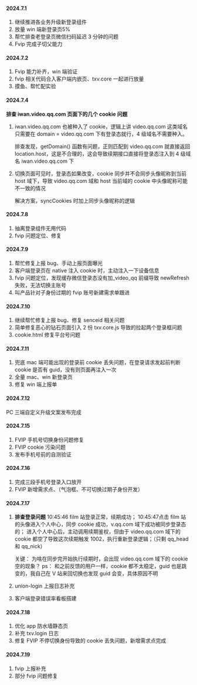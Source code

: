 #### 2024.7.1
1. 继续推进各业务升级新登录组件
2. 放量 win 端新登录页5%
3. 帮忙排查老登录页微信扫码延迟 3 分钟的问题
4. Fvip 完成子切父能力
   
#### 2024.7.2
1. Fvip 能力补齐，win 端验证
2. fvip 相关代码合入客户端内嵌页、txv.core 一起进行放量
3. 摸鱼、帮忙配实验

#### 2024.7.4
**排查 iwan.video.qq.com 页面下的几个 cookie 问题**
1. iwan.video.qq.com 也被种入了 cookie，逻辑上讲 video.qq.com 这类域名只需要在 domain =  video.qq.com 下有登录态就行，4 级域名不需要种入。
	
	排查发现，getDomain() 函数有问题，正则匹配到 video.qq.com 就直接返回 location.host，这是不合理的，这会导致续期接口直接将登录态注入到 4 级域名 iwan.video.qq.com 下

2. 切换页面可见时，登录态如果改变，cookie 同步并不会同步头像昵称到当前 host 域下，导致 video.qq.com 域和 host 当前域的 cookie 中头像昵称可能不一致的情况

	解决方案，syncCookies 时加上同步头像昵称的逻辑

#### 2024.7.8
1. 抽离登录组件无用代码
2. fvip 问题定位、修复
   
#### 2024.7.9
1. 帮忙修复上报 bug、手动上报页面曝光
2. 客户端登录页在 native 注入 cookie 时，主动注入一下设备信息
3. fvip 问题定位，发现缓存微信登录态没有加_video_qq 前缀导致 newRefresh 失败，无法切换主账号
4. 叫产品针对子身份过期的 fvip 账号新建需求单跟进

#### 2024.7.10
1. 继续帮忙修复上报 bug、修复 senceid 相关问题
2. 简单修复恶心的钻石页面引入 2 份 txv.core.js 导致的拉起两个登录框问题
3. cookie.html 修复平台号问题

#### 2024.7.11
1. 兜底 mac 端可能出现的登录前 cookie 丢失问题，在登录请求发起前判断 cookie 是否有 guid，没有则页面再注入一次
2. 全量 mac、win 新登录页
3. 修复 win 端上报单

#### 2024.7.12
PC 三端自定义升级文案发布完成

#### 2024.7.15
1. FVIP 手机号切换身份问题修复
2. FVIP cookie 污染问题
3. 发布手机号前的自测验证

#### 2024.7.16
1. 完成三段手机号登录入口放开
2. FVIP 新增需求点、（气泡框、不可切换过期子身份开发）

#### 2024.7.17
1. **排查登录问题**
	10:45:46 film 站登录正常，续期成功；
	10:45:47点击 film 站的头像进入个人中心，同步 cookie 成功，v.qq.com 域下成功被同步登录态的；
	进入个人中心后，主动调用续期鉴权，但由于 video.qq.com 域下的 cookie 都空了导致这次续期触发 1002，执行重新登录逻辑；（只剩 qq_head 和 qq_nick）
	
	关键： 为啥在同步完开始执行续期时，会出现 video.qq.com 域下的 cookie 空的现象？
	ps： 和之前反馈的用户一样，cookie 都不太稳定，guid 也是跳变的，我自己在 V 站来回切换也发现 guid 会变，具体原因不明

2. union-login 上报日志补充
3. 客户端登录错误率看板搭建

#### 2024.7.18
1. 优化 app 防水墙静态页
2. 补充 txv.login 日志
3. 修复 FVIP 不停切换身份导致的 cookie 丢失问题，新增需求点完成

#### 2024.7.19
1. fvip 上报补充
2. 部分 fvip 问题修复